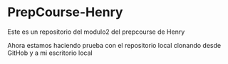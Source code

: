 # PrepCourse-Henry
Este es un repositorio del modulo2 del prepcourse de Henry

Ahora estamos haciendo prueba con el repositorio local clonando desde GitHob y a mi escritorio local
